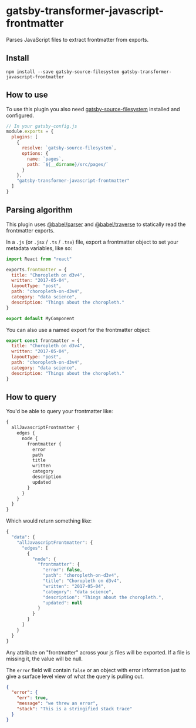 # gatsby-transformer-javascript-frontmatter

Parses JavaScript files to extract frontmatter from exports.

## Install

`npm install --save gatsby-source-filesystem gatsby-transformer-javascript-frontmatter`

## How to use

To use this plugin you also need [gatsby-source-filesystem](https://github.com/gatsbyjs/gatsby/tree/master/packages/gatsby-source-filesystem) installed and configured.

```javascript
// In your gatsby-config.js
module.exports = {
  plugins: [
    {
      resolve: `gatsby-source-filesystem`,
      options: {
        name: `pages`,
        path: `${__dirname}/src/pages/`
      }
    },
    "gatsby-transformer-javascript-frontmatter"
  ]
}
```

## Parsing algorithm

This plugin uses [@babel/parser](https://www.npmjs.com/package/@babel/parser) and [@babel/traverse](https://www.npmjs.com/package/@babel/traverse) to
statically read the frontmatter exports.

In a `.js` (or `.jsx` / `.ts` / `.tsx`) file, export a frontmatter object to set your metadata variables, like so:

```javascript
import React from "react"

exports.frontmatter = {
  title: "Choropleth on d3v4",
  written: "2017-05-04",
  layoutType: "post",
  path: "choropleth-on-d3v4",
  category: "data science",
  description: "Things about the choropleth."
}

export default MyComponent
```

You can also use a named export for the frontmatter object:

```javascript
export const frontmatter = {
  title: "Choropleth on d3v4",
  written: "2017-05-04",
  layoutType: "post",
  path: "choropleth-on-d3v4",
  category: "data science",
  description: "Things about the choropleth."
}
```

## How to query

You'd be able to query your frontmatter like:

```graphql
{
  allJavascriptFrontmatter {
    edges {
      node {
        frontmatter {
          error
          path
          title
          written
          category
          description
          updated
        }
      }
    }
  }
}
```

Which would return something like:

```javascript
{
  "data": {
    "allJavascriptFrontmatter": {
      "edges": [
        {
          "node": {
            "frontmatter": {
              "error": false,
              "path": "choropleth-on-d3v4",
              "title": "Choropleth on d3v4",
              "written": "2017-05-04",
              "category": "data science",
              "description": "Things about the choropleth.",
              "updated": null
            }
          }
        }
      ]
    }
  }
}
```

Any attribute on "frontmatter" across your js files will be exported. If a file is
missing it, the value will be null.

The `error` field will contain `false` or an object with error information just to
give a surface level view of what the query is pulling out.

```json
{
  "error": {
    "err": true,
    "message": "we threw an error",
    "stack": "This is a stringified stack trace"
  }
}
```
